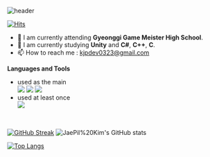 ![header](https://capsule-render.vercel.app/api?type=waving&color=auto&height=200&section=header&text=JaePil's%20GitHub&fontSize=60&animation=fadeIn&fontAlignY=35)

[![Hits](https://hits.seeyoufarm.com/api/count/incr/badge.svg?url=https%3A%2F%2Fgithub.com%2Fkjp2981&count_bg=%2379C83D&title_bg=%23555555&icon=&icon_color=%23E7E7E7&title=hits&edge_flat=false)](https://github.com/kjp2981)

 - 🔭 I am currently attending <b>Gyeonggi Game Meister High School</b>.
 - 🌱 I am currently studying <b>Unity</b> and <b>C#</b>, <b>C++</b>, <b>C</b>.
 - 📫 How to reach me : kjpdev0323@gmail.com

<b>Languages and Tools</b>
 - used as the main<br>
    <img src="https://img.shields.io/badge/Unity-000000?style=flat-square&logo=Unity&logoColor=FFFFFF"/></a>
    <img src="https://img.shields.io/badge/C%23-239120?style=flat-square&logo=csharp&logoColor=white"/></a>
    <img src="https://img.shields.io/badge/C++-00599C?style=flat-square&logo=C%2B%2B&logoColor=white"/></a>
 - used at least once<br>
    <img src="https://img.shields.io/badge/C-A8B9CC?style=flat-square&logo=C&logoColor=white"/></a>
<br>



[![GitHub Streak](https://streak-stats.demolab.com/?user=kjp2981&theme=dark)](https://git.io/streak-stats)
![JaePil%20Kim's GitHub stats](https://github-readme-stats.vercel.app/api?username=kjp2981&show_icons=true&theme=dark)
<!--<a href="https://opgc.me/#/users/kjp2981" target="_blank"><img src="https://api.opgc.me/githubs/users/kjp2981/tag/?theme=basic" /></a>-->
[![Top Langs](https://github-readme-stats.vercel.app/api/top-langs/?username=kjp2981&layout=compact)](https://github.com/anuraghazra/github-readme-stats)

